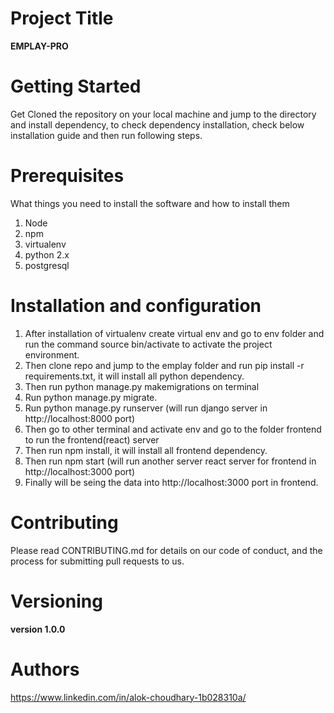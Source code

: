 # Project Title
  **EMPLAY-PRO**

# Getting Started

Get Cloned the repository on your local machine and jump to the directory and install dependency, to check dependency installation, check below installation guide and then run following steps.


# Prerequisites
What things you need to install the software and how to install them
  1. Node
  2. npm
  3. virtualenv
  4. python 2.x
  5. postgresql

# Installation and configuration
  1. After installation of virtualenv create virtual env and go to env folder and run the command source      bin/activate  to activate the project environment.
  2. Then clone repo and jump to the emplay folder and run pip install -r requirements.txt, it will install    all python dependency.
  3. Then run python manage.py makemigrations on terminal
  4. Run python manage.py migrate.
  5. Run python manage.py runserver (will run django server in http://localhost:8000 port)
  6. Then go to other terminal and activate env and go to the folder frontend to run the frontend(react)       server
  7. Then run npm install, it will install all frontend dependency.
  8. Then run npm start (will run another server react server for frontend in http://localhost:3000 port)
  9. Finally will be seing the data into http://localhost:3000 port in frontend.


# Contributing
Please read CONTRIBUTING.md for details on our code of conduct, and the process for submitting pull requests to us.

# Versioning
  **version 1.0.0**

# Authors
  https://www.linkedin.com/in/alok-choudhary-1b028310a/

